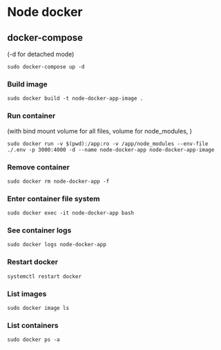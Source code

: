 # Node docker

## docker-compose
(-d for detached mode)

`sudo docker-compose up -d`

### Build image
`sudo docker build -t node-docker-app-image .`

### Run container 
(with bind mount volume for all files, volume for node_modules, )

`sudo docker run -v $(pwd):/app:ro -v /app/node_modules --env-file ./.env -p 3000:4000 -d --name node-docker-app node-docker-app-image`

### Remove container
`sudo docker rm node-docker-app -f`

### Enter container file system
`sudo docker exec -it node-docker-app bash`

### See container logs
`sudo docker logs node-docker-app`

### Restart docker
`systemctl restart docker`

### List images
`sudo docker image ls`

### List containers
`sudo docker ps -a`
